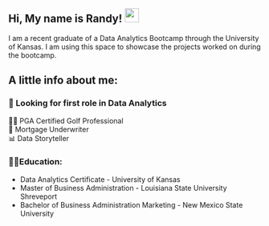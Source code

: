 ## Hi, My name is Randy!  <img src="https://media.giphy.com/media/hvRJCLFzcasrR4ia7z/giphy.gif" width="28px" height="28px">

I am a recent graduate of a Data Analytics Bootcamp through the University of Kansas.  I am using this space to showcase the projects worked on during the bootcamp.

## A little info about me:

### :necktie: Looking for first role in Data Analytics </br>
:golfing_man: PGA Certified Golf Professional </br>
:house_with_garden: Mortgage Underwriter </br>
:bar_chart: Data Storyteller

### 👨‍🎓Education:
* Data Analytics Certificate - University of Kansas
* Master of Business Administration - Louisiana State University Shreveport
* Bachelor of Business Administration Marketing - New Mexico State University


<!--
**MelanconR22/MelanconR22** is a ✨ _special_ ✨ repository because its `README.md` (this file) appears on your GitHub profile.

## Thanks for stopping by!  Here is a little bit of info about me:

Here are some ideas to get you started:

- 🔭 I’m currently working on ...
- 🌱 I’m currently learning ...
- 👯 I’m looking to collaborate on ...
- 🤔 I’m looking for help with ...
- 💬 Ask me about ...
- 📫 How to reach me: ...
- 😄 Pronouns: ...
- ⚡ Fun fact: ...
-->
